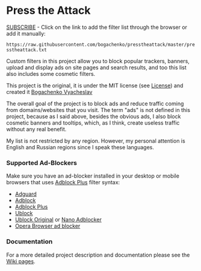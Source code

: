 # Press the Attack

[SUBSCRIBE](https://subscribe.adblockplus.org/?location=https%3A%2F%2Fraw.githubusercontent.com%2Fbogachenko%2Fpresstheattack%2Fmaster%2Fpresstheattack.txt&title=Press%20the%20Attack) - Click on the link to add the filter list through the browser or add it manually:

`https://raw.githubusercontent.com/bogachenko/presstheattack/master/presstheattack.txt`

Custom filters in this project allow you to block popular trackers, banners, upload and display ads on site pages and search results, and too this list also includes some cosmetic filters.

This project is the original, it is under the MIT license (see [License](https://raw.githubusercontent.com/bogachenko/presstheattack/master/LICENSE.md)) and created it [Bogachenko Vyacheslav](https://github.com/bogachenko)

The overall goal of the project is to block ads and reduce traffic coming from domains/websites that you visit.
The term "ads" is not defined in this project, because as I said above, besides the obvious ads, I also block cosmetic banners and tooltips, which, as I think, create useless traffic without any real benefit.

My list is not restricted by any region. However, my personal attention is English and Russian regions since I speak these languages.

### Supported Ad-Blockers

Make sure you have an ad-blocker installed in your desktop or mobile browsers that uses [Adblock Plus](https://adblockplus.org) filter syntax:

* [Adguard](https://adguard.com)
* [Adblock](https://getadblock.com)
* [Adblock Plus](https://adblockplus.org)
* [Ublock](https://www.ublock.org)
* [Ublock Original](https://github.com/gorhill/uBlock) or [Nano Adblocker](https://github.com/NanoAdblocker/NanoCore)
* [Opera Browser ad blocker](https://www.opera.com)

### Documentation

For a more detailed project description and documentation please see the [Wiki pages](https://github.com/bogachenko/presstheattack/wiki).
